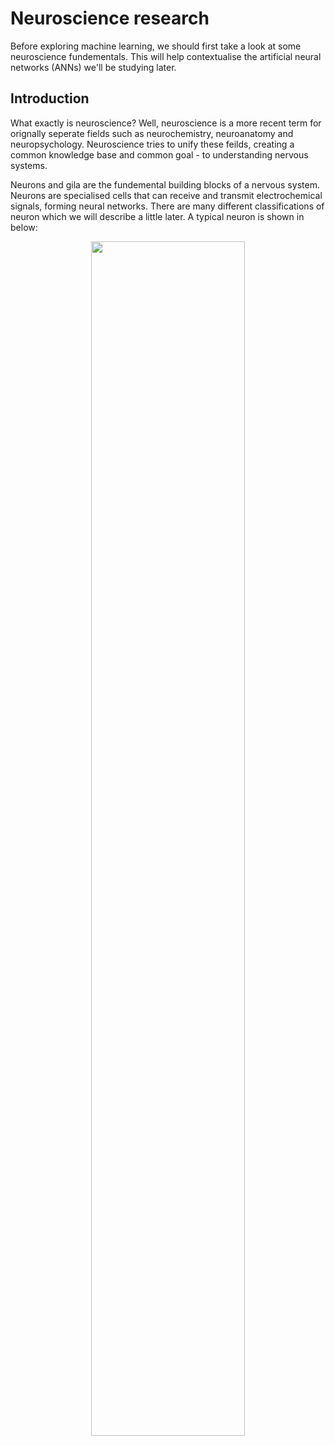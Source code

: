 # Neuroscience research

Before exploring machine learning, we should first take a look at some neuroscience fundementals. This will help contextualise the
artificial neural networks (ANNs) we'll be studying later.


## Introduction

What exactly is neuroscience? Well, neuroscience is a more recent term for orignally seperate fields such as neurochemistry,
neuroanatomy and neuropsychology. Neuroscience tries to unify these feilds, creating a common knowledge base and common goal -
to understanding nervous systems.

Neurons and gila are the fundemental building blocks of a nervous system. Neurons are specialised cells that can receive and
transmit electrochemical signals, forming neural networks. There are many different classifications of neuron which we will
describe a little later. A typical neuron is shown in below:

<p align='center'>
  <img width='70%' src='https://teachmeanatomy.info/wp-content/uploads/Structure-of-a-Neurone.jpg'>
</p>
